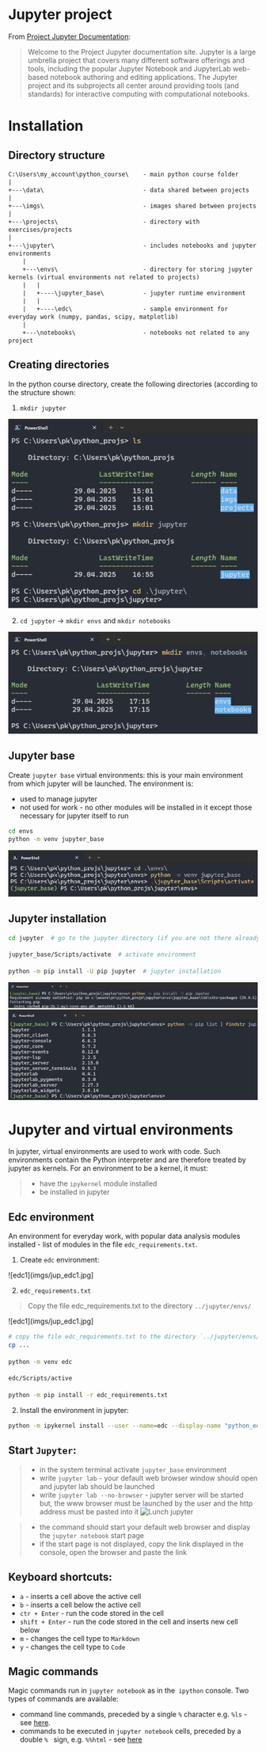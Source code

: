 # Jupyter project

From [Project Jupyter Documentation](https://docs.jupyter.org/en/latest/):
>Welcome to the Project Jupyter documentation site. Jupyter is a large umbrella project that covers many different
software offerings and tools, including the popular Jupyter Notebook and JupyterLab web-based notebook authoring and
editing applications. The Jupyter project and its subprojects all center around providing tools (and standards) for
interactive computing with computational notebooks.


# Installation

## Directory structure

```plaintext
C:\Users\my_account\python_course\    - main python course folder
|
+---\data\                            - data shared between projects
|
+---\imgs\                            - images shared between projects
|
+---\projects\                        - directory with exercises/projects
|
+---\jupyter\                         - includes notebooks and jupyter environments
    |   
    +---\envs\                        - directory for storing jupyter kernels (virtual environments not related to projects)
    |   |
    |   +----\jupyter_base\           - jupyter runtime environment
    |   |
    |   +----\edc\                    - sample environment for everyday work (numpy, pandas, scipy, matplotlib)
    |
    +---\notebooks\                   - notebooks not related to any project
```

## Creating directories
In the python course directory, create the following directories (according to the structure shown: 
1. `mkdir jupyter`

  ![mkdir jupyter](imgs/jup_mkdir1.jpg)

2. `cd jupyter` -> `mkdir envs` and `mkdir notebooks`

  ![mkdir jupyter](imgs/jup_mkdir2.jpg)



## Jupyter base
Create `jupyter base` virtual environments: this is your main environment from which jupyter will be launched. The environment is:
- used to manage jupyter
- not used for work - no other modules will be installed in it except those necessary for jupyter itself to run

```bash
cd envs
python -m venv jupyter_base
```
![jupyter base](imgs/jup_base.jpg)


## Jupyter installation

```bash
cd jupyter  # go to the jupyter directory (if you are not there already)

jupyter_base/Scripts/activate  # activate environment

python -m pip install -U pip jupyter  # jupyter installation
```

![jupyter install1](imgs/jup_install1.jpg)
![jupyter install2](imgs/jup_install2.jpg)


# Jupyter and virtual environments

In jupyter, virtual environments are used to work with code. Such environments contain the Python interpreter and are
therefore treated by jupyter as kernels.
For an environment to be a kernel, it must:
>- have the `ipykernel` module installed
>- be installed in jupyter

## Edc environment

An environment for everyday work, with popular data analysis modules installed - list of modules in the file
`edc_requirements.txt`.

1. Create `edc` environment:

 ![edc1](imgs/jup_edc1.jpg]

2. `edc_requirements.txt`
> Copy the file edc_requirements.txt to the directory `../jupyter/envs/`

 ![edc1](imgs/jup_edc1.jpg]
```bash
# copy the file edc_requirements.txt to the directory `../jupyter/envs/`
cp ...

python -m venv edc

edc/Scripts/active

python -m pip install -r edc_requirements.txt
```

2. Install the environment in jupyter:
```bash
python -m ipykernel install --user --name=edc --display-name "python_edc"

```


## Start `Jupyter`:

 >- in the system terminal activate `jupyter_base` environment
 >- write `jupyter lab` - your default web browser window should open and jupyter lab should be launched
 >- write `jupyter lab --no-browser` - jupyter server will be started but, the www browser must be launched by the user
    and the http address must be pasted into it
 ![Lunch jupyter](./img/jupyter.png)

 >- the command should start your default web browser and display the `jupyter notebook` start page
 >- if the start page is not displayed, copy the link displayed in the console, open the browser and paste the link


## Keyboard shortcuts:

 - `a` - inserts a cell above the active cell
 - `b` - inserts a cell below the active cell
 - `ctr + Enter` - run the code stored in the cell
 - `shift + Enter` - run the code stored in the cell and inserts new cell below
 - `m` - changes the cell type to `Markdown`
 - `y` - changes the cell type to `Code`
  

## Magic commands

Magic commands run in `jupyter notebook` as in the` ipython` console. Two types of commands are available:

 - command line commands, preceded by a single `%` character e.g. `%ls` - see [here](https://ipython.readthedocs.io/en/stable/interactive/magics.html#line-magics). 
 - commands to be executed in `jupyter notebook` cells, preceded by a double `% ` sign, e.g. ` %%html ` - see [here](https://ipython.readthedocs.io/en/stable/interactive/magics.html#cell-magics)




